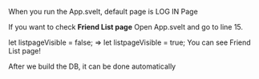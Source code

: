 When you run the App.svelt, default page is LOG IN Page

If you want to check **Friend List page**
Open App.svelt and go to line 15.

let listpageVisible = false;
=> let listpageVisible = true;
You can see Friend List page!

After we build the DB, it can be done automatically
